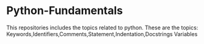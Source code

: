 # Python-Fundamentals
This repositories includes the topics related to python.
These are the topics:
Keywords,Identifiers,Comments,Statement,Indentation,Docstrings
Variables


